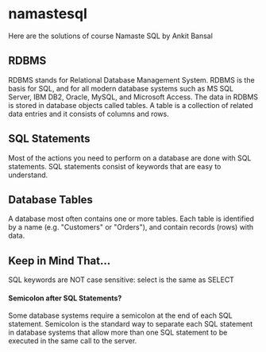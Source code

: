 # namastesql
Here are the solutions of course Namaste SQL by Ankit Bansal

## RDBMS
RDBMS stands for Relational Database Management System.
RDBMS is the basis for SQL, and for all modern database systems such as MS SQL Server, IBM DB2, Oracle, MySQL, and Microsoft Access.
The data in RDBMS is stored in database objects called tables. A table is a collection of related data entries and it consists of columns and rows.

## SQL Statements
Most of the actions you need to perform on a database are done with SQL statements.
SQL statements consist of keywords that are easy to understand.

## Database Tables
A database most often contains one or more tables. Each table is identified by a name (e.g. "Customers" or "Orders"), and contain records (rows) with data.

## Keep in Mind That...
SQL keywords are NOT case sensitive: select is the same as SELECT

#### Semicolon after SQL Statements?
Some database systems require a semicolon at the end of each SQL statement.
Semicolon is the standard way to separate each SQL statement in database systems that allow more than one SQL statement to be executed in the same call to the server.
